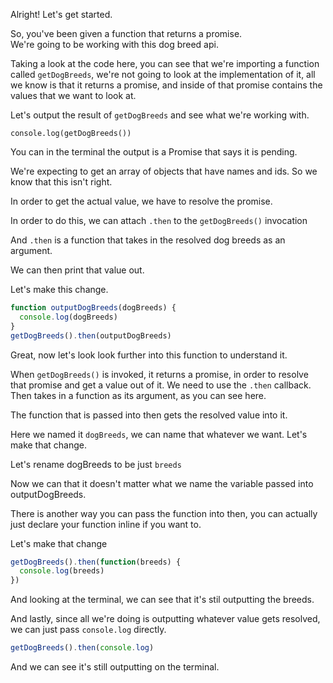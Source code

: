 Alright! Let's get started.

So, you've been given a function that returns a promise.  
We're going to be working with this dog breed api.

Taking a look at the code here, you can see that we're importing a function
called `getDogBreeds`, we're not going to look at the implementation of it,
all we know is that it returns a promise, and inside of that promise contains
the values that we want to look at.

Let's output the result of `getDogBreeds` and see what we're working with.

```node
console.log(getDogBreeds())
```

You can in the terminal the output is a Promise that says it is pending.

We're expecting to get an array of objects that have names and ids.
So we know that this isn't right.

In order to get the actual value, we have to resolve the promise.

In order to do this, we can attach `.then` to the `getDogBreeds()` invocation

And `.then` is a function that takes in the resolved dog breeds as an argument.

We can then print that value out.

Let's make this change.

```js
function outputDogBreeds(dogBreeds) {
  console.log(dogBreeds)
}
getDogBreeds().then(outputDogBreeds)
```

Great, now let's look look further into this function to understand it.

When `getDogBreeds()` is invoked, it returns a promise, in order to resolve that promise and get a value out of it.
We need to use the `.then` callback. Then takes in a function as its argument, as you can see here.

The function that is passed into then gets the resolved value into it.

Here we named it `dogBreeds`, we can name that whatever we want. Let's make that change.

Let's rename dogBreeds to be just `breeds`

Now we can that it doesn't matter what we name the variable passed into outputDogBreeds.

There is another way you can pass the function into then, you can actually just declare your function
inline if you want to.

Let's make that change

```js
getDogBreeds().then(function(breeds) {
  console.log(breeds)
})
```

And looking at the terminal, we can see that it's stil outputting the breeds.

And lastly, since all we're doing is outputting whatever value gets resolved, we can just pass `console.log` directly.

```js
getDogBreeds().then(console.log)
```

And we can see it's still outputting on the terminal.
